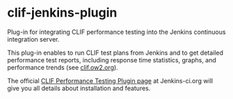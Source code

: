 clif-jenkins-plugin
===================

Plug-in for integrating CLIF performance testing into the Jenkins continuous integration server.

This plug-in enables to run CLIF test plans from Jenkins and to get detailed performance test reports, including response time statistics, graphs, and performance trends (see [clif.ow2.org](http://clif.ow2.org)).

The official [CLIF Performance Testing Plugin page](https://wiki.jenkins-ci.org/display/JENKINS/CLIF+Performance+Testing+Plugin) at Jenkins-ci.org will give you all details about installation and features.
